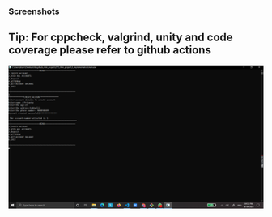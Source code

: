 ### Screenshots
## Tip: For cppcheck, valgrind, unity and code coverage please refer to github actions

![SS1](https://github.com/priyankabb153/LTTS_Mini_project/blob/main/5_Images/Screenshot%20(1697).png)